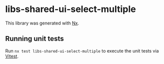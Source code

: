 # libs-shared-ui-select-multiple

This library was generated with [Nx](https://nx.dev).

## Running unit tests

Run `nx test libs-shared-ui-select-multiple` to execute the unit tests via [Vitest](https://vitest.dev/).
